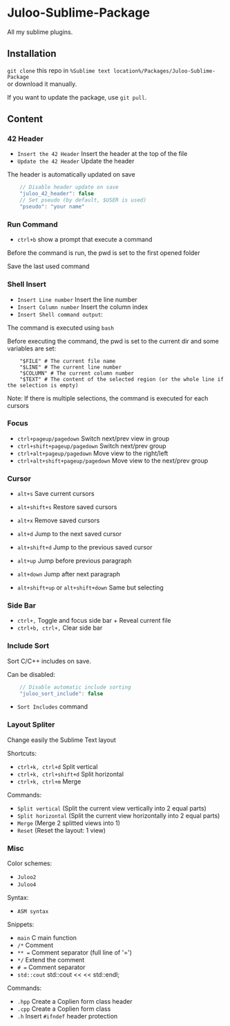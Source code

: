 # Juloo-Sublime-Package

All my sublime plugins.

## Installation

`git clone` this repo in `%Sublime text location%/Packages/Juloo-Sublime-Package`<br />
or download it manually.

If you want to update the package, use `git pull`.

## Content

### 42 Header

* `Insert the 42 Header` Insert the header at the top of the file
* `Update the 42 Header` Update the header

The header is automatically updated on save

```js
	// Disable header update on save
	"juloo_42_header": false
	// Set pseudo (by default, $USER is used)
	"pseudo": "your name"
```

### Run Command

* `ctrl+b` show a prompt that execute a command

Before the command is run, the pwd is set to the first opened folder

Save the last used command

### Shell Insert

* `Insert Line number` Insert the line number
* `Insert Column number` Insert the column index
* `Insert Shell command output`:

The command is executed using `bash`

Before executing the command, the pwd is set to the current dir
and some variables are set:

```shell
	"$FILE" # The current file name
	"$LINE" # The current line number
	"$COLUMN" # The current column number
	"$TEXT" # The content of the selected region (or the whole line if the selection is empty)
```

Note: If there is multiple selections, the command is executed for each cursors

### Focus

* `ctrl+pageup/pagedown` Switch next/prev view in group
* `ctrl+shift+pageup/pagedown` Switch next/prev group
* `ctrl+alt+pageup/pagedown` Move view to the right/left
* `ctrl+alt+shift+pageup/pagedown` Move view to the next/prev group

### Cursor

* `alt+s` Save current cursors
* `alt+shift+s` Restore saved cursors
* `alt+x` Remove saved cursors

* `alt+d` Jump to the next saved cursor
* `alt+shift+d` Jump to the previous saved cursor

* `alt+up` Jump before previous paragraph
* `alt+down` Jump after next paragraph
* `alt+shift+up` or `alt+shift+down` Same but selecting

### Side Bar

* `ctrl+,` Toggle and focus side bar + Reveal current file
* `ctrl+b, ctrl+,` Clear side bar

### Include Sort

Sort C/C++ includes on save.

Can be disabled:
```js
	// Disable automatic include sorting
	"juloo_sort_include": false
```

* `Sort Includes` command

### Layout Spliter

Change easily the Sublime Text layout

Shortcuts:

* `ctrl+k, ctrl+d` Split vertical
* `ctrl+k, ctrl+shift+d` Split horizontal
* `ctrl+k, ctrl+m` Merge

Commands:

* `Split vertical` (Split the current view vertically into 2 equal parts)
* `Split horizontal` (Split the current view horizontally into 2 equal parts)
* `Merge` (Merge 2 splitted views into 1)
* `Reset` (Reset the layout: 1 view)

### Misc

Color schemes:

* `Juloo2`
* `Juloo4`

Syntax:

* `ASM syntax`

Snippets:

* `main` C main function
* `/*` Comment
* `** =` Comment separator (full line of '=')
* `*/` Extend the comment
* `# =` Comment separator
* `std::cout` std::cout <<  << std::endl;

Commands:

* `.hpp` Create a Coplien form class header
* `.cpp` Create a Coplien form class
* `.h` Insert `#ifndef` header protection
